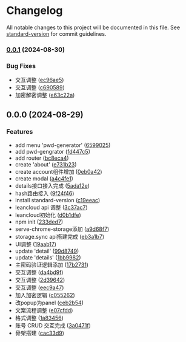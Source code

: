 # Changelog

All notable changes to this project will be documented in this file. See [standard-version](https://github.com/conventional-changelog/standard-version) for commit guidelines.

### [0.0.1](https://github.com/whisper-xiang/accounts-keeper/compare/v0.0.0...v0.0.1) (2024-08-30)


### Bug Fixes

* 交互调整 ([ec96ae5](https://github.com/whisper-xiang/accounts-keeper/commit/ec96ae5d3a9a0df6e1d39cbe16a3da6a39b898ae))
* 交互调整 ([c690589](https://github.com/whisper-xiang/accounts-keeper/commit/c690589e72c874a5eaf1e978a5789f139b74e515))
* 加密解密调整 ([e63c22a](https://github.com/whisper-xiang/accounts-keeper/commit/e63c22a2a1be90e118cb5408127e60d391fb325d))

## 0.0.0 (2024-08-29)


### Features

* add menu 'pwd-generator' ([6599025](https://github.com/whisper-xiang/accounts-keeper/commit/6599025d2131ff60bfbc5a53c9b524c57647421f))
* add pwd-gengrator ([fd447c5](https://github.com/whisper-xiang/accounts-keeper/commit/fd447c585409b338fa4d1bb11cafb4249726ad28))
* add router ([bc8eca4](https://github.com/whisper-xiang/accounts-keeper/commit/bc8eca4fb487d30f0d2d6a33948aff831e13150c))
* create 'about' ([e731b23](https://github.com/whisper-xiang/accounts-keeper/commit/e731b234198cf84ca6f6edec463768183566bc0a))
* create account组件增加 ([0eb0a42](https://github.com/whisper-xiang/accounts-keeper/commit/0eb0a420aa8ad0793103467acaeaaa04163fbe68))
* create modal ([a4c4fe1](https://github.com/whisper-xiang/accounts-keeper/commit/a4c4fe1885f6d26fa96f3abb5b8aac587b688913))
* details接口接入完成 ([5ada12e](https://github.com/whisper-xiang/accounts-keeper/commit/5ada12e3189dbcf975c88975220ef0b5f9a4e011))
* hash路由接入 ([9f24f46](https://github.com/whisper-xiang/accounts-keeper/commit/9f24f4675e9c9485659e33ddbfb3f3844eeab429))
* install standard-version ([c19eeac](https://github.com/whisper-xiang/accounts-keeper/commit/c19eeac70a9ad68f3554ce28ec4e6e31a2d3f30d))
* leancloud api 调整 ([3c37ac7](https://github.com/whisper-xiang/accounts-keeper/commit/3c37ac7166640c8682869f1784abf4eb630c3030))
* leancloud初始化 ([d0b1dfe](https://github.com/whisper-xiang/accounts-keeper/commit/d0b1dfeb224fd4293e0eff413203a373951b012a))
* npm init ([233ded7](https://github.com/whisper-xiang/accounts-keeper/commit/233ded7f3a60802971cd258f611857d336ef04c9))
* serve-chrome-storage添加 ([a9d68f7](https://github.com/whisper-xiang/accounts-keeper/commit/a9d68f75d620a6122b46ee6178701fb055787a15))
* storage.sync api搭建完成 ([eb3a1b7](https://github.com/whisper-xiang/accounts-keeper/commit/eb3a1b7a1244d1b47bd54576504cb6887979d795))
* UI调整 ([19aab17](https://github.com/whisper-xiang/accounts-keeper/commit/19aab175b434f6ebc80cfa65f416cc1eadedce6e))
* update 'detail' ([99d8749](https://github.com/whisper-xiang/accounts-keeper/commit/99d87492bcb776d4700c651e48c8c1258cfe9a7e))
* update 'details' ([1bb9982](https://github.com/whisper-xiang/accounts-keeper/commit/1bb9982620023398007efb66244623ac2ba64f47))
* 主密码验证逻辑添加 ([17b2731](https://github.com/whisper-xiang/accounts-keeper/commit/17b2731a2266e5aa4dbf1d43f383e8d87be8a291))
* 交互调整 ([da4bd9f](https://github.com/whisper-xiang/accounts-keeper/commit/da4bd9f52fd305fbd060770caf10456868d9ee0c))
* 交互调整 ([2d39642](https://github.com/whisper-xiang/accounts-keeper/commit/2d39642f81e208b1f0ca666208034e953f343885))
* 交互调整 ([eec9a47](https://github.com/whisper-xiang/accounts-keeper/commit/eec9a47f6d2c2a6781db924c4b041bd8f51de7cd))
* 加入加密逻辑 ([c055262](https://github.com/whisper-xiang/accounts-keeper/commit/c055262fbf0d906839e40a99332a1f9c14acc6af))
* 改popup为panel ([ceb2b54](https://github.com/whisper-xiang/accounts-keeper/commit/ceb2b543f58ecfd87a1efa00f537a2e3dd8d20e3))
* 文案流程调整 ([e07cfdd](https://github.com/whisper-xiang/accounts-keeper/commit/e07cfdd5590a3d83221a412342de525dbeabf365))
* 格式调整 ([1a83456](https://github.com/whisper-xiang/accounts-keeper/commit/1a83456afd04c4690e92f1afe94dfa618f4e67a1))
* 账号 CRUD 交互完成 ([3a0471f](https://github.com/whisper-xiang/accounts-keeper/commit/3a0471f8842019c28d986b0507a9785c47f9c49e))
* 骨架搭建 ([cac33d9](https://github.com/whisper-xiang/accounts-keeper/commit/cac33d942a37e0b2065d72f91330dcac70d29033))
